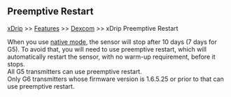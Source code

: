 ## Preemptive Restart
[xDrip](../README.md) >> [Features](./Features_page.md) >> [Dexcom](./Dexcom_page.md) >> xDrip Preemptive Restart  
  
When you use [native mode](./Native-Algorithm.md), the sensor will stop after 10 days (7 days for G5).  To avoid that, you will need to use preemptive restart, which will automatically restart the sensor, with no warm-up requirement, before it stops.    
All G5 transmitters can use preemptive restart.  
Only G6 transmitters whose firmware version is 1.6.5.25 or prior to that can use preemptive restart.  
  
